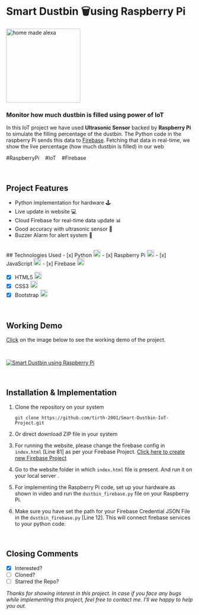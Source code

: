 # Smart Dustbin 🗑️using Raspberry Pi

<img src="https://firebasestorage.googleapis.com/v0/b/smart-home-9497d.appspot.com/o/Other%20Images%2Fdustbin.png?alt=media&token=226a6f48-69de-420e-af83-43822f03c9a7" alt="home made alexa" width="200" />

### Monitor how much dustbin is filled using power of IoT


In this IoT project we have used **Ultrasonic Sensor** backed by **Raspberry Pi** to simulate the filling percentage of the dustbin. The Python code in the raspberry Pi sends this data to [Firebase](https://firebase.google.com). Fetching that data in real-time, we show the live percentage (how much dustbin is filled) in our web

\#RaspberryPi &nbsp;&nbsp;   \#IoT &nbsp;&nbsp;   \#Firebase 

<br>

## Project Features

 - Python implementation for hardware 🕹️
 - Live update in website 💻
 - Cloud Firebase for real-time data update 📊
 - Good accuracy with ultrasonic sensor 💯
 - Buzzer Alarm for alert system 🚨
 <br>
 ## Technologies Used
 - [x] Python <img src="https://firebasestorage.googleapis.com/v0/b/smart-home-9497d.appspot.com/o/Other%20Images%2F005-python.png?alt=media&token=067ada19-745a-4e4b-be1a-55c389e05fb3" alt="drawing" width="20"/>
 - [x] Raspberry Pi <img src="https://firebasestorage.googleapis.com/v0/b/smart-home-9497d.appspot.com/o/Other%20Images%2F002-raspberry-pi.png?alt=media&token=e7bae430-f505-4c5b-b5f1-896b1914fb0d" alt="drawing" width="20"/>
 - [x] JavaScript <img src="https://firebasestorage.googleapis.com/v0/b/smart-home-9497d.appspot.com/o/Other%20Images%2F029-javascript.png?alt=media&token=a1e50d7d-99bc-4031-b9ba-61d54a883943" alt="drawing" width="20"/>
 - [x] Firebase <img src="https://firebasestorage.googleapis.com/v0/b/smart-home-9497d.appspot.com/o/Other%20Images%2Ffirebase.png?alt=media&token=84e5e47a-fd0c-44ef-bb71-b95f0bc73d3f" alt="drawing" width="20"/>

 - [x] HTML5 <img src="https://firebasestorage.googleapis.com/v0/b/smart-home-9497d.appspot.com/o/Other%20Images%2F030-html-5.png?alt=media&token=071ccd89-8c9e-42de-9b29-c64b19f915a0" alt="drawing" width="20"/>
 - [x] CSS3 <img src="https://firebasestorage.googleapis.com/v0/b/smart-home-9497d.appspot.com/o/Other%20Images%2F031-css.png?alt=media&token=2989a1b9-7c67-4517-8c8e-68999110015a" alt="drawing" width="20"/>
 - [x] Bootstrap <img src="https://firebasestorage.googleapis.com/v0/b/smart-home-9497d.appspot.com/o/Other%20Images%2Fbootstrap.png?alt=media&token=c9ff9a35-cdf4-491f-b538-547df1c6d61f" alt="drawing" width="20"/>
 
<br>

 ## Working Demo
 [Click](https://www.youtube.com/watch?v=2eZaZ7Ptsnc&list=PLdaWlSfDidCTVN303hA-2RGtthdIk1PxM&index=4) on the image below to see the working demo of the project.
 
 <br>
 
 [![Smart Dustbin using Raspberry Pi](http://img.youtube.com/vi/2eZaZ7Ptsnc/0.jpg)](https://www.youtube.com/watch?v=2eZaZ7Ptsnc&list=PLdaWlSfDidCTVN303hA-2RGtthdIk1PxM&index=4 "Smart Dustbin using Raspberry Pi")
 
<br>

 ## Installation & Implementation

1.  Clone the repository on your system
    
    `git clone https://github.com/tirth-2001/Smart-Dustbin-IoT-Project.git`
    
2.  Or direct download ZIP file in your system

3. For running the website, please change the firebase config in `index.html` [Line 81] as per your Firebase Project. [Click here to create new Firebase Project](https://firebase.google.com/)

4. Go to the website folder in which `index.html` file is present. And run it on your local server .

5. For implementing the Raspberry Pi code, set up your hardware as shown in video and run the `dustbin_firebase.py` file on your Raspberry Pi.

6. Make sure you have set the path for your Firebase Credential JSON File in the `dustbin_firebase.py` [Line 12]. This will connect firebase services to your python code.

<br>

## Closing Comments

 - [x] Interested? 
 - [ ] Cloned?
 - [ ] Starred the Repo?
 
*Thanks for showing interest in this project. In case if you face any bugs while implementing this project, feel free to contact me. I'll we happy to help you out.*
 

 

